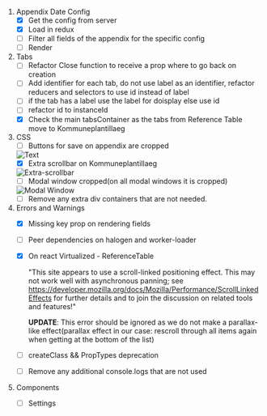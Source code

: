 1. Appendix Date Config
	- [x] Get the config from server 
	- [x] Load in redux
	- [ ] Filter all fields of the appendix for the specific config 
	- [ ] Render

2. Tabs 
	- [ ] Refactor Close function to receive a prop where to go back on creation
	- [ ] Add identifier for each tab, do not use label as an identifier, refactor reducers and selectors to use id instead of label
	- [ ] if the tab has a label use the label for doisplay else use id
	- [ ] refactor id to instanceId
	- [x] Check the main tabsContainer as the tabs from Reference Table move to Kommuneplantillaeg

3. CSS
	- [ ] Buttons for save on appendix are cropped

	![Text](http://puu.sh/xdb7w/693667ecce.png "Buttons") 
	- [x] Extra scrollbar on Kommuneplantillaeg 

	![Extra-scrollbar](http://puu.sh/xdbo9/467a89d6c1.png "ScrollBar")
	- [ ] Modal window cropped(on all modal windows it is cropped)

	![Modal Window](http://puu.sh/xdbwf/b61ca54eed.png)
	- [ ] Remove any extra div containers that are not needed.

4. Errors and Warnings
	- [x] Missing key prop on rendering fields
	- [ ] Peer dependencies on halogen and worker-loader
	- [x]  On react Virtualized - ReferenceTable
	
		"This site appears to use a scroll-linked positioning effect. This may not work well with asynchronous panning; see https://developer.mozilla.org/docs/Mozilla/Performance/ScrollLinkedEffects for further details and to join the discussion on related tools and features!"

		**UPDATE**: This error should be ignored as we do not make a parallax-like effect(parallax effect in our case: rescroll through all items again when getting at the bottom of the list)
	- [ ] createClass && PropTypes deprecation
	- [ ] Remove any additional console.logs that are not used

5. Components
	- [ ] Settings
	